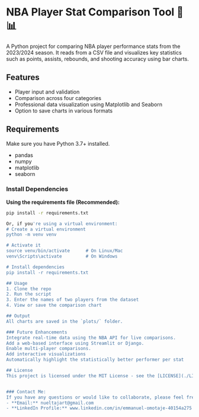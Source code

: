 # NBA Player Stat Comparison Tool 🏀📊

A Python project for comparing NBA player performance stats from the 2023/2024 season. 
It reads from a CSV file and visualizes key statistics such as points, assists, 
rebounds, and shooting accuracy using bar charts.

## Features
- Player input and validation
- Comparison across four categories
- Professional data visualization using Matplotlib and Seaborn
- Option to save charts in various formats

## Requirements
Make sure you have Python 3.7+ installed.
- pandas
- numpy
- matplotlib
- seaborn

### Install Dependencies
**Using the requirements file (Recommended):**

```bash
pip install -r requirements.txt

Or, if you're using a virtual environment:
# Create a virtual environment
python -m venv venv

# Activate it
source venv/bin/activate      # On Linux/Mac
venv\Scripts\activate         # On Windows

# Install dependencies
pip install -r requirements.txt

## Usage
1. Clone the repo
2. Run the script
3. Enter the names of two players from the dataset
4. View or save the comparison chart

## Output
All charts are saved in the `plots/` folder.

### Future Enhancements
Integrate real-time data using the NBA API for live comparisons.
Add a web-based interface using Streamlit or Django.
Enable multi-player comparisons.
Add interactive visualizations 
Automatically highlight the statistically better performer per stat

## License
This project is licensed under the MIT License - see the [LICENSE](./LICENSE) file for details.


### Contact Me:
If you have any questions or would like to collaborate, please feel free to reach out to me through:
- **Email:** nueltajart@gmail.com
- **LinkedIn Profile:** www.linkedin.com/in/emmanuel-omotaje-40154a275
